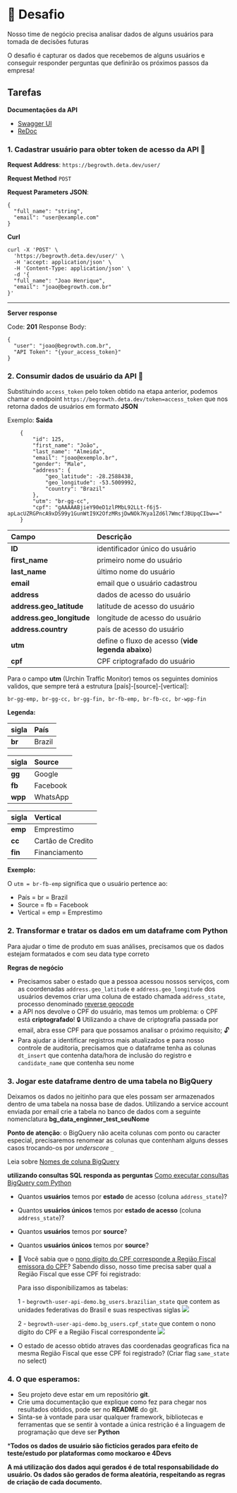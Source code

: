 # :rocket: Desafio
Nosso time de negócio precisa analisar dados de alguns usuários para tomada de decisões futuras

O desafio é capturar os dados que recebemos de alguns usuários e conseguir responder perguntas que definirão os próximos passos da empresa!
 
## Tarefas
**Documentações da API**
- [Swagger UI](https://begrowth.deta.dev/docs)
- [ReDoc](https://begrowth.deta.dev/redoc)
### 1. Cadastrar usuário para obter token de acesso da API :key:

**Request Address**: `https://begrowth.deta.dev/user/`

**Request Method** `POST`

**Request Parameters JSON**:
```
{
  "full_name": "string",
  "email": "user@example.com"
}
```
**Curl**
```
curl -X 'POST' \
  'https://begrowth.deta.dev/user/' \
  -H 'accept: application/json' \
  -H 'Content-Type: application/json' \
  -d '{
  "full_name": "Joao Henrique",
  "email": "joao@begrowth.com.br"
}'
```
------
**Server response**

Code: **201**
Response Body: 
``` 
{
  "user": "joao@begrowth.com.br",
  "API Token": "{your_access_token}"
}
```

### 2. Consumir dados de usuário da API :key:
Substituindo `access_token` pelo token obtido na etapa anterior, podemos chamar o endpoint `https://begrowth.deta.dev/token=access_token` que nos retorna dados de usuários em formato **JSON**

Exemplo:
**Saída**
```
    {
        "id": 125,
        "first_name": "João",
        "last_name": "Almeida",
        "email": "joao@exemplo.br",
        "gender": "Male",
        "address": {
            "geo_latitude": -28.2588438,
            "geo_longitude": -53.5009992,
            "country": "Brazil"
        },
        "utm": "br-gg-cc",
        "cpf": "gAAAAABjieY90eD1zlPMbL92LLt-f6j5-apLacUZRGPncA9xDS99y1GunWtI9X2OfzMRsjDwNOk7Kya1Zd6l7WmcfJBUpqCIbw=="
    }
```


| Campo | Descrição |
| :---  | :---      |
| **ID**| identificador único do usuário |
| **first_name** | primeiro nome do usuário |
| **last_name** | último nome do usuário |
| **email** | email que o usuário cadastrou |
| **address** | dados de acesso do usuário |
| **address.geo_latitude** | latitude de acesso do usuário |
| **address.geo_longitude** | longitude de acesso do usuário |
| **address.country** | país de acesso do usuário |
| **utm** | define o fluxo de acesso (**vide legenda abaixo**) |
| **cpf** | CPF criptografado do usuário |


Para o campo **utm** (Urchin Traffic Monitor) temos os seguintes dominios validos, que sempre terá a estrutura [país]-[source]-[vertical]:

`br-gg-emp, br-gg-cc, br-gg-fin, br-fb-emp, br-fb-cc, br-wpp-fin`

**Legenda:**


| sigla | País      |
| :---  | :---      |
|**br** | Brazil    |


| sigla   | Source   |
| :---    | :---     |
|**gg**   | Google   |
|**fb**   | Facebook |
|**wpp**  | WhatsApp |


| sigla   | Vertical          |
| :---    | :---              |
|**emp**  | Emprestimo        |
|**cc**   | Cartão de Credito |
|**fin**  | Financiamento     |


**Exemplo:**

O `utm = br-fb-emp` significa que o usuário pertence ao:
* País = br = Brazil
* Source = fb = Facebook
* Vertical = emp = Emprestimo


### 2. Transformar e tratar os dados em um dataframe com Python
Para ajudar o time de produto em suas análises, precisamos que os dados estejam formatados e com seu data type correto
 
**Regras de negócio**
* Precisamos saber o estado que a pessoa acessou nossos serviços, com as coordenadas `address.geo_latitude` e `address.geo_longitude` dos usuários devemos criar uma coluna de estado chamada `address_state`, processo denominado [reverse geocode](https://en.wikipedia.org/wiki/Reverse_geocoding)
* a API nos devolve o CPF do usuário, mas temos um problema: o CPF está **criptografado**! :lock: Utilizando a chave de criptografia passada por email, abra esse CPF para que possamos analisar o próximo requisito; :unlock:
* Para ajudar a identificar registros mais atualizados e para nosso controle de auditoria, precisamos que o dataframe tenha as colunas `dt_insert` que contenha data/hora de inclusão do registro e `candidate_name` que contenha seu nome
 
### 3. Jogar este dataframe dentro de uma tabela no BigQuery
Deixamos os dados no jeitinho para que eles possam ser armazenados dentro de uma tabela na nossa base de dados.
Utilizando a service account enviada por email crie a tabela no banco de dados com a seguinte nomenclatura **bg_data_enginner_test_seuNome**

**Ponto de atenção**: o BigQuery não aceita colunas com ponto ou caracter especial, precisaremos renomear as colunas que contenham alguns desses casos trocando-os por *underscore* `_`

Leia sobre [Nomes de coluna BigQuery](https://cloud.google.com/bigquery/docs/schemas#column_names)
 
**utilizando consultas SQL responda as perguntas**
[Como executar consultas BigQuery com Python](https://cloud.google.com/bigquery/docs/pandas-gbq-migration#running_queries)

* Quantos **usuários** temos por **estado** de acesso (coluna `address_state`)?
* Quantos **usuários únicos** temos por **estado de acesso** (coluna `address_state`)?
* Quantos **usuários** temos por **source**?
* Quantos **usuários únicos** temos por **source**?
* :mag_right: Você sabia que o [nono dígito do CPF corresponde a Região Fiscal emissora do CPF](http://clubes.obmep.org.br/blog/a-matematica-nos-documentos-cpf/)? Sabendo disso, nosso time precisa saber qual a Região Fiscal que esse CPF foi registrado:


  Para isso disponibilizamos as tabelas:


  1 - `begrowth-user-api-demo.bg_users.brazilian_state` que contem as unidades federativas do Brasil e suas respectivas siglas
  ![](./brazilian_state.png)


  2 - `begrowth-user-api-demo.bg_users.cpf_state` que contem o nono dígito do CPF e a Região Fiscal correspondente
  ![](./cpf_state.png)


* O estado de acesso obtido atraves das coordenadas geograficas fica na mesma Região Fiscal que esse CPF foi registrado? (Criar flag `same_state` no select)
 
### 4. O que esperamos:
* Seu projeto deve estar em um repositório **git**.
* Crie uma documentação que explique como fez para chegar nos resultados obtidos, pode ser no **README** do git.
* Sinta-se à vontade para usar qualquer framework, bibliotecas e ferramentas que se sentir à vontade a única restrição é a linguagem de programação que deve ser **Python**

***Todos os dados de usuário são ficticios gerados para efeito de teste/estudo por plataformas como mockaroo e 4Devs**

**A má utilização dos dados aqui gerados é de total responsabilidade do usuário. Os dados são gerados de forma aleatória, respeitando as regras de criação de cada documento.**
